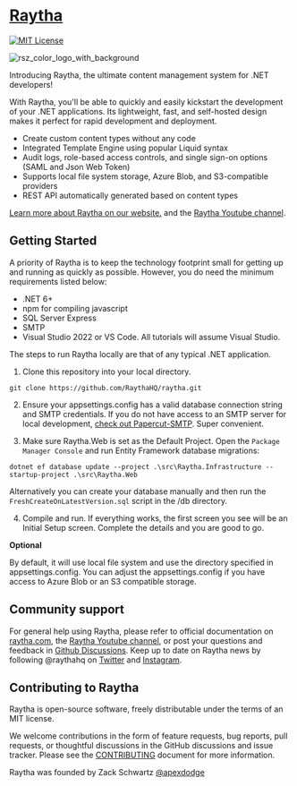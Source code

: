 # [Raytha](https://raytha.com)

[![MIT License](https://img.shields.io/badge/License-MIT-green.svg)](https://choosealicense.com/licenses/mit/)

![rsz_color_logo_with_background](https://user-images.githubusercontent.com/777005/210120197-61101dee-91c7-4628-8fb4-c0d701843704.png)

Introducing Raytha, the ultimate content management system for .NET developers!

With Raytha, you'll be able to quickly and easily kickstart the development of your .NET applications. Its lightweight, fast, and self-hosted design makes it perfect for rapid development and deployment.

* Create custom content types without any code
* Integrated Template Engine using popular Liquid syntax
* Audit logs, role-based access controls, and single sign-on options (SAML and Json Web Token)
* Supports local file system storage, Azure Blob, and S3-compatible providers
* REST API automatically generated based on content types

[Learn more about Raytha on our website.](https://raytha.com) and the [Raytha Youtube channel](https://www.youtube.com/channel/UCuQtF2WwODs2DfZ4pV-2SfA).

## Getting Started

A priority of Raytha is to keep the technology footprint small for getting up and running as quickly as possible. However, you do need the minimum requirements listed below:

* .NET 6+
* npm for compiling javascript
* SQL Server Express
* SMTP
* Visual Studio 2022 or VS Code. All tutorials will assume Visual Studio.

The steps to run Raytha locally are that of any typical .NET application.

1. Clone this repository into your local directory.
```
git clone https://github.com/RaythaHQ/raytha.git
```
2. Ensure your appsettings.config has a valid database connection string and SMTP credentials. If you do not have access to an SMTP server for local development, [check out Papercut-SMTP](https://github.com/ChangemakerStudios/Papercut-SMTP). Super convenient.

3. Make sure Raytha.Web is set as the Default Project. Open the `Package Manager Console` and run Entity Framework database migrations:

```
dotnet ef database update --project .\src\Raytha.Infrastructure --startup-project .\src\Raytha.Web
```

Alternatively you can create your database manually and then run the `FreshCreateOnLatestVersion.sql` script in the /db directory.

4. Compile and run. If everything works, the first screen you see will be an Initial Setup screen. Complete the details and you are good to go.

**Optional**

By default, it will use local file system and use the directory specified in appsettings.config. You can adjust the appsettings.config if you have access to Azure Blob or an S3 compatible storage.

## Community support

For general help using Raytha, please refer to official documentation on [raytha.com](https://raytha.com), the [Raytha Youtube channel](https://www.youtube.com/channel/UCuQtF2WwODs2DfZ4pV-2SfA), or post your questions and feedback in [Github Discussions](https://github.com/RaythaHQ/raytha/discussions). Keep up to date on Raytha news by following @raythahq on [Twitter](https://twitter.com/raythahq) and [Instagram](https://instagram.com/raythahq).

## Contributing to Raytha

Raytha is open-source software, freely distributable under the terms of an MIT license.

We welcome contributions in the form of feature requests, bug reports, pull requests, or thoughtful discussions in the GitHub discussions and issue tracker. Please see the [CONTRIBUTING](https://github.com/RaythaHQ/raytha/blob/main/CONTRIBUTING.md) document for more information.

Raytha was founded by Zack Schwartz [@apexdodge](https://twitter.com/apexdodge)
